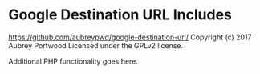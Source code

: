 # Google Destination URL Includes #
https://github.com/aubreypwd/google-destination-url/
Copyright (c) 2017 Aubrey Portwood
Licensed under the GPLv2 license.

Additional PHP functionality goes here.